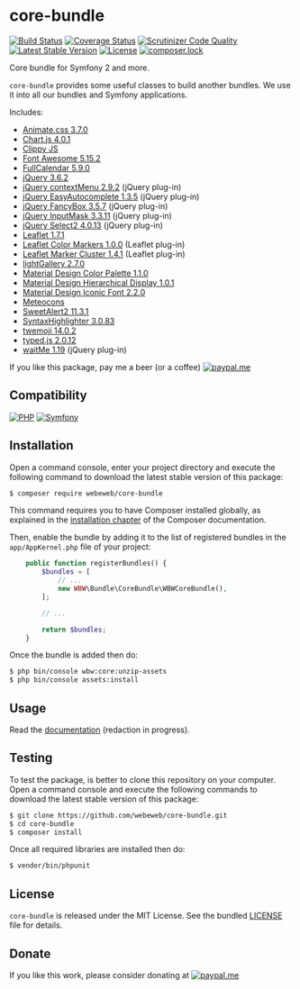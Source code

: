 core-bundle
===========

[![Build Status](https://img.shields.io/github/actions/workflow/status/webeweb/core-bundle/build.yml?style=flat-square)](https://github.com/webeweb/core-bundle/actions)
[![Coverage Status](https://img.shields.io/coveralls/github/webeweb/core-bundle/master.svg?style=flat-square)](https://coveralls.io/github/webeweb/core-bundle?branch=master)
[![Scrutinizer Code Quality](https://img.shields.io/scrutinizer/quality/g/webeweb/core-bundle/master.svg?style=flat-square)](https://scrutinizer-ci.com/g/webeweb/core-bundle/?branch=master)
[![Latest Stable Version](https://img.shields.io/packagist/v/webeweb/core-bundle.svg?style=flat-square)](https://packagist.org/packages/webeweb/core-bundle)
[![License](https://img.shields.io/packagist/l/webeweb/core-bundle.svg?style=flat-square)](https://packagist.org/packages/webeweb/core-bundle)
[![composer.lock](https://img.shields.io/badge/.lock-uncommited-important.svg?style=flat-square)](https://packagist.org/packages/webeweb/core-bundle)

Core bundle for Symfony 2 and more.

`core-bundle` provides some useful classes to build another bundles. We use it
into all our bundles and Symfony applications.

Includes:

- [Animate.css 3.7.0](https://github.com/animate-css/animate.css)
- [Chart.js 4.0.1](https://github.com/chartjs/Chart.js)
- [Clippy JS](https://github.com/clippyjs/clippy.js)
- [Font Awesome 5.15.2](https://github.com/FortAwesome/Font-Awesome)
- [FullCalendar 5.9.0](https://github.com/fullcalendar/fullcalendar)
- [jQuery 3.6.2](https://github.com/jquery/jquery)
- [jQuery contextMenu 2.9.2](https://github.com/swisnl/jQuery-contextMenu) (jQuery plug-in)
- [jQuery EasyAutocomplete 1.3.5](https://github.com/pawelczak/EasyAutocomplete) (jQuery plug-in)
- [jQuery FancyBox 3.5.7](https://github.com/fancyapps/fancybox) (jQuery plug-in)
- [jQuery InputMask 3.3.11](https://github.com/RobinHerbots/Inputmask) (jQuery plug-in)
- [jQuery Select2 4.0.13](https://github.com/select2/select2) (jQuery plug-in)
- [Leaflet 1.7.1](https://github.com/Leaflet/Leaflet)
- [Leaflet Color Markers 1.0.0](https://github.com/pointhi/leaflet-color-markers) (Leaflet plug-in)
- [Leaflet Marker Cluster 1.4.1](https://github.com/Leaflet/Leaflet.markercluster) (Leaflet plug-in)
- [lightGallery 2.7.0](https://github.com/sachinchoolur/lightGallery)
- [Material Design Color Palette 1.1.0](https://github.com/zavoloklom/material-design-color-palette)
- [Material Design Hierarchical Display 1.0.1](https://github.com/zavoloklom/material-design-hierarchical-display)
- [Material Design Iconic Font 2.2.0](https://github.com/zavoloklom/material-design-iconic-font)
- [Meteocons](https://www.alessioatzeni.com/meteocons)
- [SweetAlert2 11.3.1](https://github.com/sweetalert2/sweetalert2)
- [SyntaxHighlighter 3.0.83](https://github.com/syntaxhighlighter/syntaxhighlighter)
- [twemoji 14.0.2](https://github.com/twitter/twemoji)
- [typed.js 2.0.12](https://github.com/mattboldt/typed.js)
- [waitMe 1.19](https://github.com/vadimsva/waitMe) (jQuery plug-in)

If you like this package, pay me a beer (or a coffee)
[![paypal.me](https://img.shields.io/badge/paypal.me-webeweb-0070ba.svg?style=flat-square&logo=paypal)](https://www.paypal.me/webeweb)

## Compatibility

[![PHP](https://img.shields.io/packagist/php-v/webeweb/core-bundle.svg?style=flat-square)](http://php.net)
[![Symfony](https://img.shields.io/badge/symfony-%5E4.4%7C%5E5.0-brightness.svg?style=flat-square)](https://symfony.com)

## Installation

Open a command console, enter your project directory and execute the following
command to download the latest stable version of this package:

```bash
$ composer require webeweb/core-bundle
```

This command requires you to have Composer installed globally, as explained in
the [installation chapter](https://getcomposer.org/doc/00-intro.md) of the
Composer documentation.

Then, enable the bundle by adding it to the list of registered bundles
in the `app/AppKernel.php` file of your project:

```php
    public function registerBundles() {
        $bundles = [
            // ...
            new WBW\Bundle\CoreBundle\WBWCoreBundle(),
        ];

        // ...

        return $bundles;
    }
```

Once the bundle is added then do:

```bash
$ php bin/console wbw:core:unzip-assets
$ php bin/console assets:install
```

## Usage

Read the [documentation](Resources/doc/index.md) (redaction in progress).

## Testing

To test the package, is better to clone this repository on your computer.
Open a command console and execute the following commands to download the latest
stable version of this package:

```bash
$ git clone https://github.com/webeweb/core-bundle.git
$ cd core-bundle
$ composer install
```

Once all required libraries are installed then do:

```bash
$ vendor/bin/phpunit
```

## License

`core-bundle` is released under the MIT License. See the bundled [LICENSE](LICENSE)
file for details.

## Donate

If you like this work, please consider donating at
[![paypal.me](https://img.shields.io/badge/paypal.me-webeweb-0070ba.svg?style=flat-square&logo=paypal)](https://www.paypal.me/webeweb)

